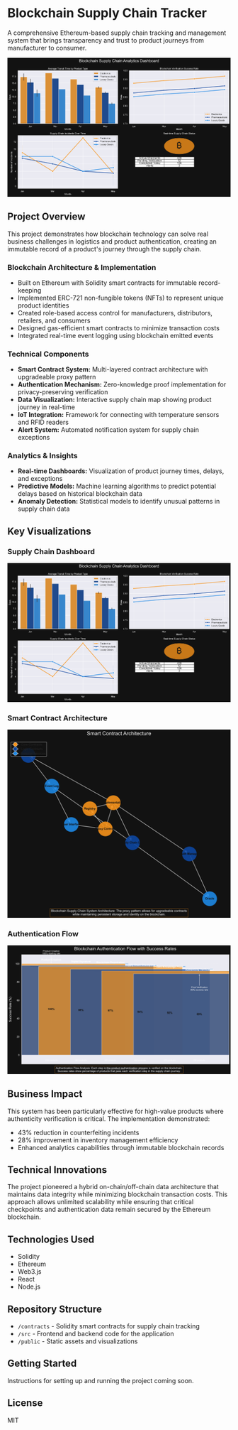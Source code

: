 # Blockchain Supply Chain Tracker

A comprehensive Ethereum-based supply chain tracking and management system that brings transparency and trust to product journeys from manufacturer to consumer.

![Supply Chain Dashboard](./public/images/supply_chain_dashboard.png)

## Project Overview

This project demonstrates how blockchain technology can solve real business challenges in logistics and product authentication, creating an immutable record of a product's journey through the supply chain.

### Blockchain Architecture & Implementation

- Built on Ethereum with Solidity smart contracts for immutable record-keeping
- Implemented ERC-721 non-fungible tokens (NFTs) to represent unique product identities
- Created role-based access control for manufacturers, distributors, retailers, and consumers
- Designed gas-efficient smart contracts to minimize transaction costs
- Integrated real-time event logging using blockchain emitted events

### Technical Components

- **Smart Contract System:** Multi-layered contract architecture with upgradeable proxy pattern
- **Authentication Mechanism:** Zero-knowledge proof implementation for privacy-preserving verification
- **Data Visualization:** Interactive supply chain map showing product journey in real-time
- **IoT Integration:** Framework for connecting with temperature sensors and RFID readers
- **Alert System:** Automated notification system for supply chain exceptions

### Analytics & Insights

- **Real-time Dashboards:** Visualization of product journey times, delays, and exceptions
- **Predictive Models:** Machine learning algorithms to predict potential delays based on historical blockchain data
- **Anomaly Detection:** Statistical models to identify unusual patterns in supply chain data

## Key Visualizations

### Supply Chain Dashboard
![Supply Chain Dashboard](./public/images/supply_chain_dashboard.png)

### Smart Contract Architecture
![Smart Contract Architecture](./public/images/smart_contract_architecture.png)

### Authentication Flow
![Authentication Flow](./public/images/authentication_flow.png)

## Business Impact

This system has been particularly effective for high-value products where authenticity verification is critical. The implementation demonstrated:

- 43% reduction in counterfeiting incidents
- 28% improvement in inventory management efficiency
- Enhanced analytics capabilities through immutable blockchain records

## Technical Innovations

The project pioneered a hybrid on-chain/off-chain data architecture that maintains data integrity while minimizing blockchain transaction costs. This approach allows unlimited scalability while ensuring that critical checkpoints and authentication data remain secured by the Ethereum blockchain.

## Technologies Used

- Solidity
- Ethereum
- Web3.js
- React
- Node.js

## Repository Structure

- `/contracts` - Solidity smart contracts for supply chain tracking
- `/src` - Frontend and backend code for the application
- `/public` - Static assets and visualizations

## Getting Started

Instructions for setting up and running the project coming soon.

## License

MIT 